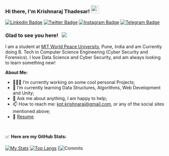 ### Hi there, I'm Krishnaraj Thadesar! <img src="https://media.giphy.com/media/hvRJCLFzcasrR4ia7z/giphy.gif" width="25px">

[![Linkedin Badge](https://img.shields.io/badge/-LinkedIn-0e76a8?style=flat-square&logo=Linkedin&logoColor=white)](https://www.linkedin.com/in/krishnaraj-thadesar-2541451b9)
[![Twitter Badge](https://img.shields.io/badge/-Twitter-00acee?style=flat-square&logo=Twitter&logoColor=white)](https://twitter.com/krishnaraj_kpt)
[![Instagram Badge](https://img.shields.io/badge/-Instagram-e4405f?style=flat-square&logo=Instagram&logoColor=white)](https://www.instagram.com/krish11235/)
[![Telegram Badge](https://img.shields.io/badge/-Telegram-0088cc?style=flat-square&logo=Telegram&logoColor=white)](https://t.me/KrishnarajT)

### Glad to see you here! &nbsp; ![](https://visitor-badge.glitch.me/badge?page_id=KrishnarajT.KrishnarajT)

I am a student at [MIT World Peace University](https://mitwpu.edu.in/admissions), Pune, India and am Currently doing B. Tech in Computer Science Engineering (Cyber Security and Forensics). 
I love Data Science and Cyber Security, and am always looking to learn something new!

**About Me:**

- 👨🏻‍💻 I’m currently working on some cool personal Projects;
- 🚀 I’m currently learning Data Structures, Algorithms, Web Development and Unity;
- 💬 Ask me about anything, I am happy to help;
- 📫 How to reach me: kpt.krishnaraj@gmail.com, or any of the social sites mentioned above; 
- 📝 [Resume]()

</br>


📈 **Here are my GitHub Stats:**

[![My Stats](https://github-readme-stats.vercel.app/api?username=KrishnarajT&show_icons=true&theme=material-palenight)](https://github.com/anuraghazra/github-readme-stats)
[![Top Langs](https://github-readme-stats.vercel.app/api/top-langs/?username=KrishnarajT&show_icons=true&theme=material-palenight&layout=compact)](https://github.com/anuraghazra/github-readme-stats)
[![Commits](https://github-readme-streak-stats.herokuapp.com/?user=KrishnarajT&theme=material-palenight)
